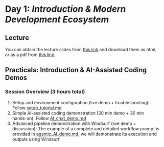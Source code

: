 # Day 1: *Introduction & Modern Development Ecosystem*

## Lecture
You can obtain the lecture slides from [this link](https://slides.com/renatocfduarte/sci-pro1/scroll?token=fOSrB0Qa&chrome=hidden) and download them as html, or as a pdf from [this link](https://drive.google.com/file/d/1a6M78QesU6smRofBst1Uu-XXPRRpQ0hj/view?usp=sharing).


## Practicals: Introduction & AI-Assisted Coding Demos

### Session Overview (3 hours total)
1. Setup and environment configuration (live demo + troubleshooting): Follow [setup_tutorial.md](setup_tutorial.md)
2. Simple AI-assisted coding demonstration (30 min demo + 30 min hands-on): Follow [AI_chat_demo.md](AI_chat_demo.md)
3. Advanced pipeline demonstration with Windsurf (live demo + discussion): The example of a complete and detailed workflow prompt is provided in [agentic_AI_demo.md](agentic_AI_demo.md), we will demonstrate its execution and outputs using Windsurf.



